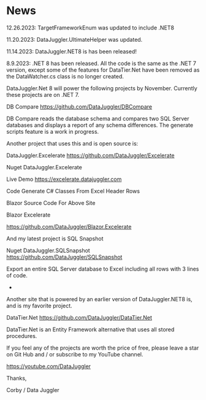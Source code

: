 # News

12.26.2023: TargetFrameworkEnum was updated to include .NET8

11.20.2023: DataJuggler.UltimateHelper was updated.

11.14.2023: DataJuggler.NET8 is has been released!

8.9.2023: .NET 8 has been released. All the code is the same as the .NET 7 version, except some of the features
for DataTier.Net have been removed as the DataWatcher.cs class is no longer created.

DataJuggler.Net 8 will power the following projects by November. Currently these projects are on .NET 7.

DB Compare
https://github.com/DataJuggler/DBCompare

DB Compare reads the database schema and compares two SQL Server databases and displays a report
of any schema differences. The generate scripts feature is a work in progress.

Another project that uses this and is open source is:

DataJuggler.Excelerate
https://github.com/DataJuggler/Excelerate

Nuget DataJuggler.Excelerate

Live Demo
https://excelerate.datajuggler.com

Code Generate C# Classes From Excel Header Rows

Blazor Source Code For Above Site

Blazor Excelerate

https://github.com/DataJuggler/Blazor.Excelerate

And my latest project is SQL Snapshot

Nuget DataJuggler.SQLSnapshot
https://github.com/DataJuggler/SQLSnapshot

Export an entire SQL Server database to Excel including all rows with 3 lines of code.

-

Another site that is powered by an earlier version of DataJuggler.NET8 is, and is my favorite project.

DataTier.Net
https://github.com/DataJuggler/DataTier.Net

DataTier.Net is an Entity Framework alternative that uses all stored procedures.

If you feel any of the projects are worth the price of free, please leave a star on Git Hub and / or
subscribe to my YouTube channel.

https://youtube.com/DataJuggler

Thanks,

Corby / Data Juggler












